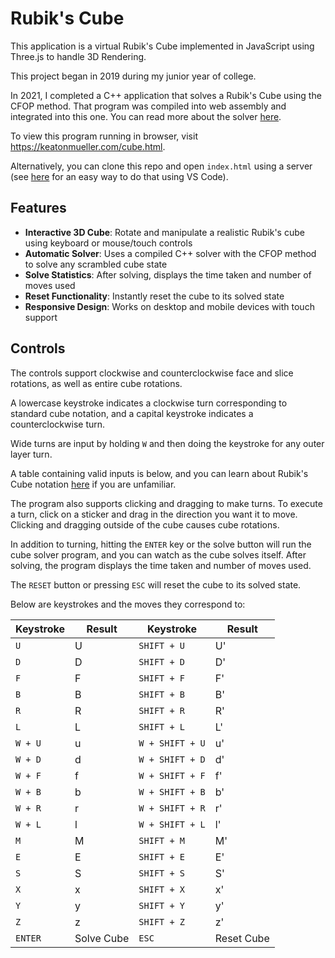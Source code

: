 # Rubik's Cube

This application is a virtual Rubik's Cube implemented in JavaScript using Three.js to handle 3D Rendering.

This project began in 2019 during my junior year of college.

In 2021, I completed a C++ application that solves a Rubik's Cube using the CFOP method. That program was compiled into web assembly and integrated into this one. You can read more about the solver [here](https://github.com/KeatonMueller/cube-solver).

To view this program running in browser, visit https://keatonmueller.com/cube.html.

Alternatively, you can clone this repo and open `index.html` using a server (see [here](https://marketplace.visualstudio.com/items?itemName=ritwickdey.LiveServer) for an easy way to do that using VS Code).

## Features

- **Interactive 3D Cube**: Rotate and manipulate a realistic Rubik's cube using keyboard or mouse/touch controls
- **Automatic Solver**: Uses a compiled C++ solver with the CFOP method to solve any scrambled cube state
- **Solve Statistics**: After solving, displays the time taken and number of moves used
- **Reset Functionality**: Instantly reset the cube to its solved state
- **Responsive Design**: Works on desktop and mobile devices with touch support

## Controls

The controls support clockwise and counterclockwise face and slice rotations, as well as entire cube rotations.

A lowercase keystroke indicates a clockwise turn corresponding to standard cube notation, and a capital keystroke indicates a counterclockwise turn.

Wide turns are input by holding `W` and then doing the keystroke for any outer layer turn.

A table containing valid inputs is below, and you can learn about Rubik's Cube notation [here](https://ruwix.com/the-rubiks-cube/notation/) if you are unfamiliar.

The program also supports clicking and dragging to make turns. To execute a turn, click on a sticker and drag in the direction you want it to move. Clicking and dragging outside of the cube causes cube rotations.

In addition to turning, hitting the `ENTER` key or the solve button will run the cube solver program, and you can watch as the cube solves itself. After solving, the program displays the time taken and number of moves used.

The `RESET` button or pressing `ESC` will reset the cube to its solved state.

Below are keystrokes and the moves they correspond to:

| Keystroke | Result     | Keystroke       | Result |
| --------- | ---------- | --------------- | ------ |
| `U`       | U          | `SHIFT + U`     | U'     |
| `D`       | D          | `SHIFT + D`     | D'     |
| `F`       | F          | `SHIFT + F`     | F'     |
| `B`       | B          | `SHIFT + B`     | B'     |
| `R`       | R          | `SHIFT + R`     | R'     |
| `L`       | L          | `SHIFT + L`     | L'     |
| `W + U`   | u          | `W + SHIFT + U` | u'     |
| `W + D`   | d          | `W + SHIFT + D` | d'     |
| `W + F`   | f          | `W + SHIFT + F` | f'     |
| `W + B`   | b          | `W + SHIFT + B` | b'     |
| `W + R`   | r          | `W + SHIFT + R` | r'     |
| `W + L`   | l          | `W + SHIFT + L` | l'     |
| `M`       | M          | `SHIFT + M`     | M'     |
| `E`       | E          | `SHIFT + E`     | E'     |
| `S`       | S          | `SHIFT + S`     | S'     |
| `X`       | x          | `SHIFT + X`     | x'     |
| `Y`       | y          | `SHIFT + Y`     | y'     |
| `Z`       | z          | `SHIFT + Z`     | z'     |
| `ENTER`   | Solve Cube | `ESC`           | Reset Cube |
